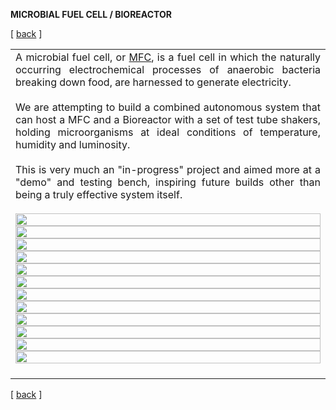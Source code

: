 **MICROBIAL FUEL CELL / BIOREACTOR**


<!-------  BACK   --------->
<p align="left" >[ <a href="../README.md#readme-top"> back</a> ]</p>


<table width = 90%>
<tr>
<td align = "justify" width = 90% colspan=2>
A microbial fuel cell, or <a href="https://www.youtube.com/watch?v=q_TVddg1NFs" target="new">MFC</a>, is a fuel cell in which the naturally occurring electrochemical processes of anaerobic bacteria breaking down food, are harnessed to generate electricity.
<br><br>
We are attempting to build a combined autonomous system that can host a MFC and a Bioreactor with a set of test tube shakers, holding microorganisms at ideal conditions of temperature, humidity and luminosity.
<br><br>
This is very much an "in-progress" project and aimed more at a "demo" and testing bench, inspiring future builds other than being a truly effective system itself.
<br><br>
<img src="spl-mfc-01.jpg" width = 100%>
<img src="spl-mfc-02.jpg" width = 100%>
<img src="spl-mfc-03.jpg" width = 100%>
<img src="spl-mfc-03d1.jpg" width = 100%>
<img src="spl-mfc-03d2.jpg" width = 100%>
<img src="spl-mfc-04.jpg" width = 100%>
<img src="spl-mfc-05.jpg" width = 100%>
<img src="spl-mfc-06.jpg" width = 100%>
<img src="spl-mfc-07.jpg" width = 100%>
<img src="spl-mfc-08.jpg" width = 100%>
<img src="spl-mfc-09.jpg" width = 100%>
<img src="spl-mfc-10.jpg" width = 100%>
<br><br>

</td>
</tr>

</table>


 <!-------  BACK   --------->
<p align="left" >[ <a href="../README.md#readme-top"> back</a> ]</p>
